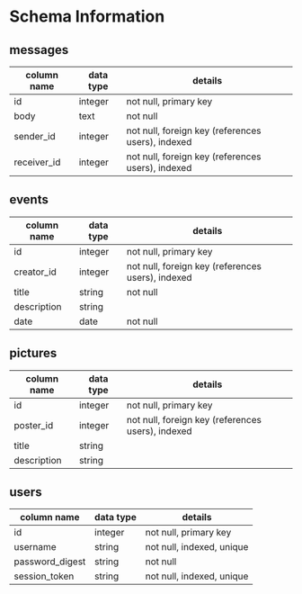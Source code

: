 # Schema Information

## messages
column name | data type | details
------------|-----------|-----------------------
id          | integer   | not null, primary key
body        | text      | not null
sender_id   | integer   | not null, foreign key (references users), indexed
receiver_id | integer   | not null, foreign key (references users), indexed

## events
column name | data type | details
------------|-----------|-----------------------
id          | integer   | not null, primary key
creator_id  | integer   | not null, foreign key (references users), indexed
title       | string    | not null
description | string    |
date        | date      | not null

## pictures
column name | data type | details
------------|-----------|-----------------------
id          | integer   | not null, primary key
poster_id   | integer   | not null, foreign key (references users), indexed
title       | string    |
description | string    |

## users
column name     | data type | details
----------------|-----------|-----------------------
id              | integer   | not null, primary key
username        | string    | not null, indexed, unique
password_digest | string    | not null
session_token   | string    | not null, indexed, unique

